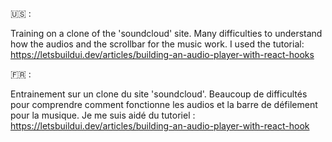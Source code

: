 🇺🇸 : 

Training on a clone of the 'soundcloud' site. Many difficulties to understand how the audios and the scrollbar for the music work. I used the tutorial: https://letsbuildui.dev/articles/building-an-audio-player-with-react-hooks

🇫🇷 : 

Entrainement sur un clone du site 'soundcloud'. Beaucoup de difficultés pour comprendre comment fonctionne les audios et la barre de défilement pour la musique. Je me suis aidé du tutoriel : https://letsbuildui.dev/articles/building-an-audio-player-with-react-hook